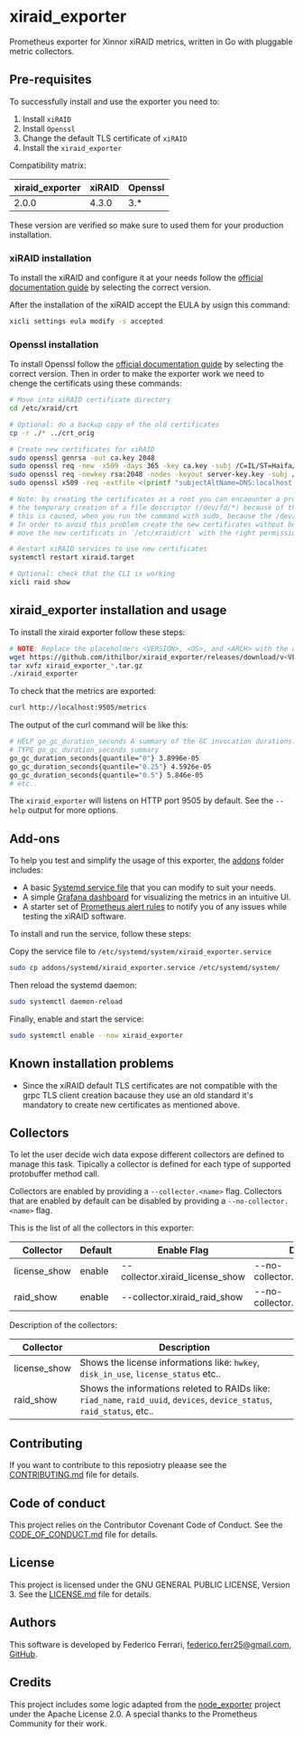 # xiraid_exporter

Prometheus exporter for Xinnor xiRAID metrics, written in Go with pluggable metric collectors.

## Pre-requisites

To successfully install and use the exporter you need to:

1. Install `xiRAID`
2. Install `Openssl`
3. Change the default TLS certificate of `xiRAID`
4. Install the `xiraid_exporter`

Compatibility matrix:

| **xiraid_exporter**       | **xiRAID**       | **Openssl**        |
|---------------------------|------------------|--------------------|
| 2.0.0                     | 4.3.0            | 3.*                |

These version are verified so make sure to used them for your production installation.

### xiRAID installation

To install the xiRAID and configure it at your needs follow the [official documentation guide](https://xinnor.io/resources/xiraid-classic/) by selecting the correct version.

After the installation of the xiRAID accept the EULA by usign this command:

```bash
xicli settings eula modify -s accepted
```

### Openssl installation

To install Openssl follow the [official documentation guide](https://github.com/openssl/openssl/blob/master/INSTALL.md#installing-openssl) by selecting the correct version.
Then in order to make the exporter work we need to chenge the certificats using these commands:

```bash
# Move into xiRAID certificate directory
cd /etc/xraid/crt

# Optional: do a backup copy of the old certificates
cp -r ./* ../crt_orig

# Create new certificates for xiRAID
sudo openssl genrsa -out ca.key 2048
sudo openssl req -new -x509 -days 365 -key ca.key -subj /C=IL/ST=Haifa/L=Haifa/O=XINNOR/OU=IT/CN=localhost/emailAddress=request@xinnor.io -out ca-cert.crt
sudo openssl req -newkey rsa:2048 -nodes -keyout server-key.key -subj /C=IL/ST=Haifa/L=Haifa/O=XINNOR/OU=IT/CN=localhost/emailAddress=request@xinnor.io -out server-cert.csr
sudo openssl x509 -req -extfile <(printf "subjectAltName=DNS:localhost,DNS:*.e4red,IP:0.0.0.0") -days 365 -in server-cert.csr -CA ca-cert.crt -CAkey ca.key -CAcreateserial -out server-cert.crt

# Note: by creating the certificates as a root you can encaounter a problem related to
# the temporary creation of a file descriptor (/dev/fd/*) because of this directive: <(printf "subjectAltName=...")
# this is caused, when you run the command with sudo, because the /dev/fd/* file descriptors may not be available due to how sudo handles file descriptors
# In order to avoid this problem create the new certificates without beeing root or using sudo and then
# move the new certificats in `/etc/xraid/crt` with the right permissions.

# Restart xiRAID services to use new certificates
systemctl restart xiraid.target

# Optional: check that the CLI is working
xicli raid show
```

## xiraid_exporter installation and usage

To install the xiraid exporter follow these steps:

```bash
# NOTE: Replace the placeholders <VERSION>, <OS>, and <ARCH> with the once aviable.
wget https://github.com/ithilbor/xiraid_exporter/releases/download/v<VERSION>/xiraid_exporter_<OS>_<ARCH>.tar.gz
tar xvfz xiraid_exporter_*.tar.gz
./xiraid_exporter
```

To check that the metrics are exported:

```bash
curl http://localhost:9505/metrics
```

The output of the curl command will be like this:

```bash
# HELP go_gc_duration_seconds A summary of the GC invocation durations.
# TYPE go_gc_duration_seconds summary
go_gc_duration_seconds{quantile="0"} 3.8996e-05
go_gc_duration_seconds{quantile="0.25"} 4.5926e-05
go_gc_duration_seconds{quantile="0.5"} 5.846e-05
# etc..
```

The `xiraid_exporter` will listens on HTTP port 9505 by default. See the `--help` output for more options.

## Add-ons

To help you test and simplify the usage of this exporter, the [addons](./addons/) folder includes:

- A basic [Systemd service file](./addons/systemd/xiraid_exporter.service) that you can modify to suit your needs.
- A simple [Grafana dashboard](./addons/monitoring/grafana/dashboards/xiraid.json) for visualizing the metrics in an intuitive UI.
- A starter set of [Prometheus alert rules](./addons/monitoring/prometheus/rules/xiraid-exporter.yml) to notify you of any issues while testing the xiRAID software.

To install and run the service, follow these steps:

Copy the service file to `/etc/systemd/system/xiraid_exporter.service`

```bash
sudo cp addons/systemd/xiraid_exporter.service /etc/systemd/system/
```

Then reload the systemd daemon:

```bash
sudo systemctl daemon-reload
```

Finally, enable and start the service:

```bash
sudo systemctl enable --now xiraid_exporter
```

## Known installation problems

- Since the xiRAID default TLS certificates are not compatible with the grpc TLS client creation bacause they use an old standard
  it's mandatory to create new certificates as mentioned above.

## Collectors

To let the user decide wich data expose different collectors are defined to manage this task.
Tipically a collector is defined for each type of supported protobuffer method call.

Collectors are enabled by providing a `--collector.<name>` flag.
Collectors that are enabled by default can be disabled by providing a `--no-collector.<name>` flag.

This is the list of all the collectors in this exporter:

| **Collector** | **Default** | **Enable Flag** | **Disable Flag** |
| --- | --- | --- | --- |
| license_show | enable | --collector.xiraid_license_show | --no-collector.xiraid_license_show |
| raid_show  | enable | --collector.xiraid_raid_show  | --no-collector.xiraid_raid_show |

Description of the collectors:

| **Collector** | **Description** |
| --- | --- |
| license_show | Shows the license informations like: `hwkey`, `disk_in_use`, `license_status` etc.. |
| raid_show  | Shows the informations releted to RAIDs like: `riad_name`, `raid_uuid`, `devices`, `device_status`, `raid_status`, etc.. |

## Contributing

If you want to contribute to this reposiotry pleaase see the [CONTRIBUTING.md](./CONTRIBUTING.md) file for details.

## Code of conduct

This project relies on the Contributor Covenant Code of Conduct. See the [CODE_OF_CONDUCT.md](./CODE_OF_CONDUCT.md) file for details.

## License

This project is licensed under the GNU GENERAL PUBLIC LICENSE, Version 3. See the [LICENSE.md](./LICENSE) file for details.

## Authors

This software is developed by Federico Ferrari, <federico.ferr25@gmail.com>, [GitHub](https://github.com/ithilbor).

## Credits

This project includes some logic adapted from the [node_exporter](https://github.com/prometheus/node_exporter) project under the Apache License 2.0. A special thanks to the Prometheus Community for their work.
